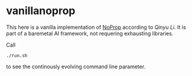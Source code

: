# vanillanoprop

This here is a vanilla implementation of [NoProp](https://arxiv.org/html/2503.24322v2) according to *Qinyu Li*.
It is part of a baremetal AI framework, not requering exhausting libraries. 

Call 
```
./run.sh
```
to see the continously evolving command line parameter. 
